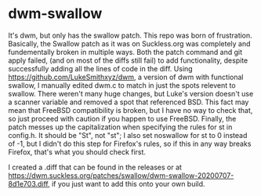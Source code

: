 # dwm-swallow

It's dwm, but only has the swallow patch. This repo was born of frustration.
Basically, the Swallow patch as it was on Suckless.org was completely and fundementally broken in multiple ways. Both the patch command and git apply failed, (and on most of the diffs still fail) to add functionality, despite successfully adding all the lines of code in the diff. Using https://github.com/LukeSmithxyz/dwm, a version of dwm with functional swallow, I manually edited dwm.c to match in just the spots relevent to swallow. There weren't many huge changes, but Luke's version doesn't use a scanner variable and removed a spot that referenced BSD. This fact may mean that FreeBSD compatibility is broken, but I have no way to check that, so just proceed with caution if you happen to use FreeBSD. Finally, the patch messes up the capitalization when specifying the rules for st in config.h. It should be "St", not "st"; I also set noswallow for st to 0 instead of -1, but I didn't do this step for Firefox's rules, so if this in any way breaks Firefox, that's what you should check first.

I created a .diff that can be found in the releases or at https://dwm.suckless.org/patches/swallow/dwm-swallow-20200707-8d1e703.diff, if you just want to add this onto your own build.
